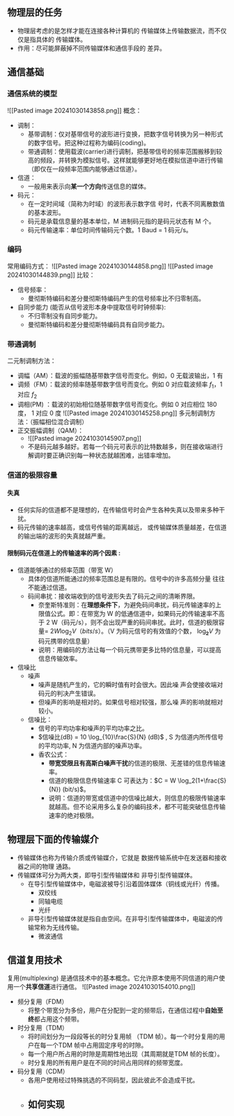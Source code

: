 ## 物理层的任务
- 物理层考虑的是怎样才能在连接各种计算机的 传输媒体上传输数据流，而不仅仅是指具体的 传输媒体。
- 作用：尽可能屏蔽掉不同传输媒体和通信手段的 差异。

## 通信基础
### 通信系统的模型
![[Pasted image 20241030143858.png]]
概念：
- 调制：
	- 基带调制：仅对基带信号的波形进行变换，把数字信号转换为另一种形式的数字信号。把这种过程称为编码(coding)。
	- 带通调制：使用载波(carrier)进行调制，把基带信号的频率范围搬移到较高的频段，并转换为模拟信号。这样就能够更好地在模拟信道中进行传输（即仅在一段频率范围内能够通过信道）。
- 信道：
	- 一般用来表示向**某一个方向**传送信息的媒体。
- 码元：
	- 在一定时间域（简称为时域）的波形表示数字信 号时，代表不同离散数值的基本波形。
	- 码元是承载信息量的基本单位，M 进制码元指的是码元状态有 M 个。
	- 码元传输速率：单位时间传输码元个数。1 Baud = 1 码元/s。

### 编码
常用编码方式：
![[Pasted image 20241030144858.png]]
![[Pasted image 20241030144839.png]]
比较：
- 信号频率：
	- 曼彻斯特编码和差分曼彻斯特编码产生的信号频率比不归零制高。
- 自同步能力 (能否从信号波形本身中提取信号时钟频率):
	- 不归零制没有自同步能力。
	- 曼彻斯特编码和差分曼彻斯特编码具有自同步能力。

### 带通调制
二元制调制方法：
- 调幅（AM）：载波的振幅随基带数字信号而变化。例如，0 无载波输出，1 有
- 调频（FM）：载波的频率随基带数字信号而变化。例如 0 对应载波频率 $f_1$，1 对应 $f_2$
- 调相(PM) ：载波的初始相位随基带数字信号而变化。例如 0 对应相位 180 度， 1 对应 0 度
![[Pasted image 20241030145258.png]]
多元制调制方法：（振幅相位混合调制）
- 正交振幅调制（QAM）：
	- ![[Pasted image 20241030145907.png]]
	- 不是码元越多越好。若每一个码元可表示的比特数越多，则在接收端进行解调时要正确识别每一种状态就越困难，出错率增加。

### 信道的极限容量
#### 失真
- 任何实际的信道都不是理想的，在传输信号时会产生各种失真以及带来多种干扰。
- 码元传输的速率越高，或信号传输的距离越远， 或传输媒体质量越差，在信道的输出端的波形的失真就越严重。
#### 限制码元在信道上的传输速率的两个因素 :
- 信道能够通过的频率范围（带宽 W）
	- 具体的信道所能通过的频率范围总是有限的。信号中的许多高频分量 往往不能通过信道。
	- 码间串扰：接收端收到的信号波形失去了码元之间的清晰界限。
		- 奈奎斯特准则：在**理想条件下**，为避免码间串扰，码元传输速率的上限值公式。即：在带宽为 W 的低通信道中，如果码元的传输速率不高于 2 W（码元/s），则不会出现严重的码间串扰。此时，信道的极限容量= $2W \log_2 V（bits/s）$。（V 为码元信号的有效值的个数， $\log_𝟐V$ 为码元携带的信息量）
		- 说明：用编码的方法让每一个码元携带更多比特的信息量，可以提高信息传输效率。
- 信噪比
	- 噪声
		- 噪声是随机产生的，它的瞬时值有时会很大。因此噪 声会使接收端对码元的判决产生错误。
		- 但噪声的影响是相对的。如果信号相对较强，那么噪 声的影响就相对较小。
	- 信噪比：
		- 信号的平均功率和噪声的平均功率之比。
		- $信噪比(dB) = 10 \log_{10}\frac{S}{N} (dB)$ , S 为信道内所传信号的平均功率, N 为信道内部的噪声功率。
		- 香农公式：
			- **带宽受限且有高斯白噪声干扰**的信道的极限、无差错的信息传输速率。
			- 信道的极限信息传输速率 C 可表达为：$C = W \log_2(1+\frac{S}{N}) (bit/s)$。
			- 说明：信道的带宽或信道中的信噪比越大，则信息的极限传输速率就越高。但不论采用多么复杂的编码技术，都不可能突破信息传输速率的绝对极限。

## 物理层下面的传输媒介
- 传输媒体也称为传输介质或传输媒介，它就是 数据传输系统中在发送器和接收器之间的物理 通路。
- 传输媒体可分为两大类，即导引型传输媒体和 非导引型传输媒体。
	- 在导引型传输媒体中，电磁波被导引沿着固体媒体（铜线或光纤）传播。
		- 双绞线
		- 同轴电缆
		- 光纤
	- 非导引型传输媒体就是指自由空间。在非导引型传输媒体中，电磁波的传输常称为无线传输。
		- 微波通信

## 信道复用技术
复用(multiplexing) 是通信技术中的基本概念。它允许原本使用不同信道的用户使用一个**共享信道**进行通信。
![[Pasted image 20241030154010.png]]
- 频分复用（FDM）
	- 将整个带宽分为多份，用户在分配到一定的频带后，在通信过程中**自始至终**都占用这个频带。
- 时分复用（TDM）
	- 将时间划分为一段段等长的时分复用帧 （TDM 帧）。每一个时分复用的用户在每一个TDM 帧中占用固定序号的时隙。
	- 每一个用户所占用的时隙是周期性地出现（其周期就是TDM 帧的长度）。
	- 时分复用的所有用户是在不同的时间占用同样的频带宽度。
- 码分复用（CDM）
	- 各用户使用经过特殊挑选的不同码型，因此彼此不会造成干扰。
	- 如何实现
		- 